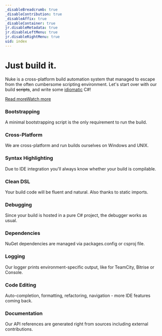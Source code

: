 ```yaml
---
_disableBreadcrumb: true
_disableContribution: true
_disableAffix: true
_disableContainer: true
jr.disableMetadata: true
jr.disableLeftMenu: true
jr.disableRightMenu: true
uid: index
---
```


<div class="jumbotron">
  <div class="container">
    <div class="row">
        <h1>Just build it.</h1>
        <p class="lead">Nuke is a cross-platform build automation system that managed to escape from the often cumbersome scripting environment. Let's start over with our build <strike>scripts</strike>, and write some <u>idiomatic</u> C#!</p>
        <p class="lead"><a class="btn btn-primary btn-lg" href="/getting-started.html" role="button">Read more</a><a class="btn btn-primary btn-lg" href="https://vimeo.com/221165782" role="button">Watch more</a></p>
      </div>
  </div>
</div>

<div class="container features">
  <div class="row">
    <div class="col-lg-12">
      <div class="row">
        <div class="col-xs-12 col-sm-6 col-md-4 col-lg-4">
          <div class="media">
            <div class="media-left media-middle" href="#">
              <span class="icon icon-switch"></span>
            </div>
            <div class="media-body">
              <h3>Bootstrapping</h3>
              A minimal bootstrapping script is the only requirement to run the build.
            </div>
          </div>
        </div>
        <div class="col-xs-12 col-sm-6 col-md-4 col-lg-4">
          <div class="media">
            <div class="media-left media-middle" href="#">
              <span class="icon icon-chip"></span>
            </div>
            <div class="media-body">
              <h3>Cross-Platform</h3>
              We are cross-platform and run builds ourselves on Windows and UNIX.
            </div>
          </div>
        </div>
        <div class="col-xs-12 col-sm-6 col-md-4 col-lg-4">
          <div class="media">
            <div class="media-left media-middle" href="#">
              <span class="icon icon-alarm2"></span>
            </div>
            <div class="media-body">
              <h3>Syntax Highlighting</h3>
              Due to IDE integration you'll always know whether your build is compilable.
            </div>
          </div>
        </div>
        <div class="col-xs-12 col-sm-6 col-md-4 col-lg-4">
          <div class="media">
            <div class="media-left media-middle" href="#">
              <span class="icon icon-brain"></span>
            </div>
            <div class="media-body">
              <h3>Clean DSL</h3>
              Your build code will be fluent and natural. Also thanks to static imports.
            </div>
          </div>
        </div>
        <div class="col-xs-12 col-sm-6 col-md-4 col-lg-4">
          <div class="media">
            <div class="media-left media-middle" href="#">
              <span class="icon icon-bug2"></span>
            </div>
            <div class="media-body">
              <h3>Debugging</h3>
              Since your build is hosted in a pure C# project, the debugger works as usual.
            </div>
          </div>
        </div>
        <div class="col-xs-12 col-sm-6 col-md-4 col-lg-4">
          <div class="media">
            <div class="media-left media-middle" href="#">
              <span class="icon icon-tree5"></span>
            </div>
            <div class="media-body">
              <h3>Dependencies</h3>
              NuGet dependencies are managed via packages.config or csproj file.
            </div>
          </div>
        </div>
        <div class="col-xs-12 col-sm-6 col-md-4 col-lg-4">
          <div class="media">
            <div class="media-left media-middle" href="#">
              <span class="icon icon-notebook"></span>
            </div>
            <div class="media-body">
              <h3>Logging</h3>
              Our logger prints environment-specific output, like for TeamCity, Bitrise or Console.
            </div>
          </div>
        </div>
        <div class="col-xs-12 col-sm-6 col-md-4 col-lg-4">
          <div class="media">
            <div class="media-left media-middle" href="#">
              <span class="icon icon-keyboard"></span>
            </div>
            <div class="media-body">
              <h3>Code Editing</h3>
              Auto-completion, formatting, refactoring, navigation - more IDE features coming back.
            </div>
          </div>
        </div>
        <div class="col-xs-12 col-sm-6 col-md-4 col-lg-4">
          <div class="media">
            <div class="media-left media-middle" href="#">
              <span class="icon icon-books"></span>
            </div>
            <div class="media-body">
              <h3>Documentation</h3>
              Our API references are generated right from sources including external contributions.
            </div>
          </div>
        </div>
      </div>
    </div>
  </div>
</div>


<!--<div class="embed-responsive embed-responsive-16by9">
    <iframe class="embed-responsive-item" src="//www.youtube.com/embed/ePbKGoIGAXY"></iframe>
</div>-->